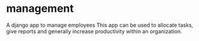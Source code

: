 # management

A django app to manage employees
This app can be used to allocate tasks,
give reports and generally increase
productivity within an organization.
